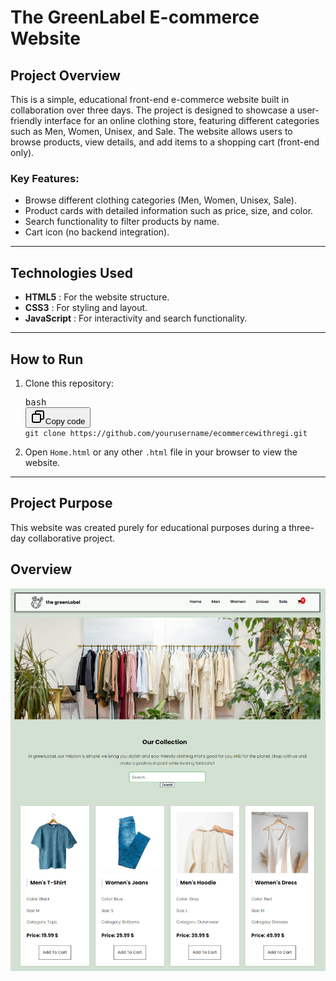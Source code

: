 # The GreenLabel E-commerce Website

## Project Overview

This is a simple, educational front-end e-commerce website built in collaboration over three days. The project is designed to showcase a user-friendly interface for an online clothing store, featuring different categories such as Men, Women, Unisex, and Sale. The website allows users to browse products, view details, and add items to a shopping cart (front-end only).

### Key Features:

- Browse different clothing categories (Men, Women, Unisex, Sale).
- Product cards with detailed information such as price, size, and color.
- Search functionality to filter products by name.
- Cart icon (no backend integration).

---

## Technologies Used

- **HTML5** : For the website structure.
- **CSS3** : For styling and layout.
- **JavaScript** : For interactivity and search functionality.

---

## How to Run

1. Clone this repository:
   <pre class="!overflow-visible"><div class="dark bg-gray-950 contain-inline-size rounded-md border-[0.5px] border-token-border-medium relative"><div class="flex items-center text-token-text-secondary bg-token-main-surface-secondary px-4 py-2 text-xs font-sans justify-between rounded-t-md h-9">bash</div><div class="sticky top-9 md:top-[5.75rem]"><div class="absolute bottom-0 right-2 flex h-9 items-center"><div class="flex items-center rounded bg-token-main-surface-secondary px-2 font-sans text-xs text-token-text-secondary"><span class="" data-state="closed"><button class="flex gap-1 items-center py-1"><svg width="24" height="24" viewBox="0 0 24 24" fill="none" xmlns="http://www.w3.org/2000/svg" class="icon-sm"><path fill-rule="evenodd" clip-rule="evenodd" d="M7 5C7 3.34315 8.34315 2 10 2H19C20.6569 2 22 3.34315 22 5V14C22 15.6569 20.6569 17 19 17H17V19C17 20.6569 15.6569 22 14 22H5C3.34315 22 2 20.6569 2 19V10C2 8.34315 3.34315 7 5 7H7V5ZM9 7H14C15.6569 7 17 8.34315 17 10V15H19C19.5523 15 20 14.5523 20 14V5C20 4.44772 19.5523 4 19 4H10C9.44772 4 9 4.44772 9 5V7ZM5 9C4.44772 9 4 9.44772 4 10V19C4 19.5523 4.44772 20 5 20H14C14.5523 20 15 19.5523 15 19V10C15 9.44772 14.5523 9 14 9H5Z" fill="currentColor"></path></svg>Copy code</button></span></div></div></div><div class="overflow-y-auto p-4" dir="ltr"><code class="!whitespace-pre hljs language-bash">git clone https://github.com/yourusername/ecommercewithregi.git
   </code></div></div></pre>
2. Open `Home.html` or any other `.html` file in your browser to view the website.

---

## Project Purpose

This website was created purely for educational purposes during a three-day collaborative project.

## Overview

![1728001795722](image/README/1728001795722.png)

